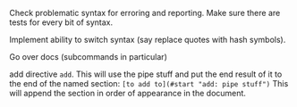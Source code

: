 
Check problematic syntax for erroring and reporting. Make sure there are tests
for every bit of syntax. 

Implement ability to switch syntax (say replace quotes with hash symbols). 

Go over docs (subcommands in particular)

add directive `add`. This will use the pipe stuff and put the end result of it
to the end of the named section: `[to add to](#start "add: pipe stuff")` This
will append the section in order of appearance in the document. 



